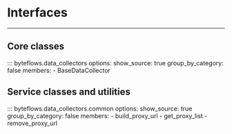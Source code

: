 # Interfaces

---

## Core classes

::: byteflows.data_collectors
    options:
      show_source: true
      group_by_category: false
      members:
        - BaseDataCollector

## Service classes and utilities

::: byteflows.data_collectors.common
    options:
      show_source: true
      group_by_category: false
      members:
        - build_proxy_url
        - get_proxy_list
        - remove_proxy_url
